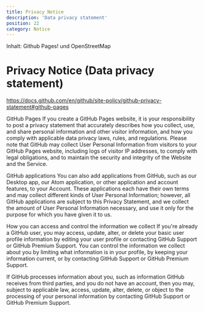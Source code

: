```yaml
---
title: Privacy Notice
description: 'Data privacy statement'
position: 22
category: Notice
---
```


Inhalt: Github Pages! und OpenStreetMap

# Privacy Notice (Data privacy statement)

https://docs.github.com/en/github/site-policy/github-privacy-statement#github-pages

GitHub Pages
If you create a GitHub Pages website, it is your responsibility to post a privacy statement that accurately describes how you collect, use, and share personal information and other visitor information, and how you comply with applicable data privacy laws, rules, and regulations. Please note that GitHub may collect User Personal Information from visitors to your GitHub Pages website, including logs of visitor IP addresses, to comply with legal obligations, and to maintain the security and integrity of the Website and the Service.

GitHub applications
You can also add applications from GitHub, such as our Desktop app, our Atom application, or other application and account features, to your Account. These applications each have their own terms and may collect different kinds of User Personal Information; however, all GitHub applications are subject to this Privacy Statement, and we collect the amount of User Personal Information necessary, and use it only for the purpose for which you have given it to us.

How you can access and control the information we collect
If you're already a GitHub user, you may access, update, alter, or delete your basic user profile information by editing your user profile or contacting GitHub Support or GitHub Premium Support. You can control the information we collect about you by limiting what information is in your profile, by keeping your information current, or by contacting GitHub Support or GitHub Premium Support.

If GitHub processes information about you, such as information GitHub receives from third parties, and you do not have an account, then you may, subject to applicable law, access, update, alter, delete, or object to the processing of your personal information by contacting GitHub Support or GitHub Premium Support.
